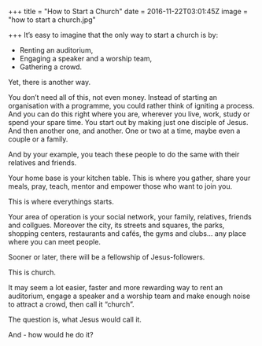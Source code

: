 +++
title = "How to Start a Church"
date = 2016-11-22T03:01:45Z
image = "how to start a church.jpg"

+++
It’s easy to imagine that the only way to start a church is by:

- Renting an auditorium,
- Engaging a speaker and a worship team,
- Gathering a crowd.

Yet, there is another way.

You don’t need all of this, not even money. Instead of starting an organisation with a programme, you could rather think of igniting a process. And you can do this right where you are, wherever you live, work, study or spend your spare time. You start out by making just one disciple of Jesus. And then another one, and another. One or two at a time, maybe even a couple or a family.

And by your example, you teach these people to do the same with their relatives and friends.

Your home base is your kitchen table. This is where you gather, share your meals, pray, teach, mentor and empower those who want to join you.

This is where everythings starts.

Your area of operation is your social network, your family, relatives, friends and collgues. Moreover the city, its streets and squares, the parks, shopping centers, restaurants and cafés, the gyms and clubs… any place where you can meet people.

Sooner or later, there will be a fellowship of Jesus-followers.

This is church.

It may seem a lot easier, faster and more rewarding way to rent an auditorium, engage a speaker and a worship team and make enough noise to attract a crowd, then call it “church”.

The question is, what Jesus would call it.

And - how would he do it?